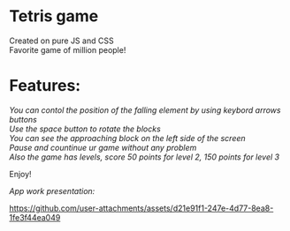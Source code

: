 # Tetris game

Created on pure JS and CSS  
Favorite game of million people!

# Features:  
  
_You can contol the position of the falling element by using keybord arrows buttons_  
_Use the space button to rotate the blocks_  
_You can see the approaching block on the left side of the screen_  
_Pause and countinue ur game without any problem_  
_Also the game has levels, score 50 points for level 2, 150 points for level 3_   

Enjoy!

_App work presentation:_

https://github.com/user-attachments/assets/d21e91f1-247e-4d77-8ea8-1fe3f44ea049

